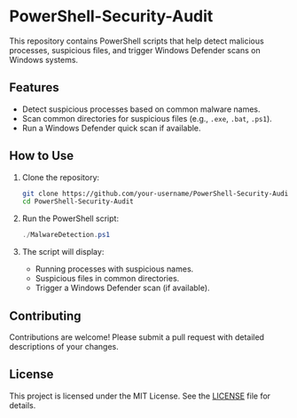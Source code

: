 # PowerShell-Security-Audit

This repository contains PowerShell scripts that help detect malicious processes, suspicious files, and trigger Windows Defender scans on Windows systems.

## Features
- Detect suspicious processes based on common malware names.
- Scan common directories for suspicious files (e.g., `.exe`, `.bat`, `.ps1`).
- Run a Windows Defender quick scan if available.

## How to Use

1. Clone the repository:
    ```bash
    git clone https://github.com/your-username/PowerShell-Security-Audit.git
    cd PowerShell-Security-Audit
    ```

2. Run the PowerShell script:
    ```powershell
    ./MalwareDetection.ps1
    ```

3. The script will display:
   - Running processes with suspicious names.
   - Suspicious files in common directories.
   - Trigger a Windows Defender scan (if available).

## Contributing

Contributions are welcome! Please submit a pull request with detailed descriptions of your changes.

## License

This project is licensed under the MIT License. See the [LICENSE](LICENSE) file for details.

